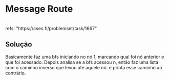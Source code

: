 # Message Route

<br>
refs: "https://cses.fi/problemset/task/1667"


<br>

## Solução
Basicamente faz uma bfs iniciando no nó 1, marcando qual foi nó anterior e que foi acessado.
Depois analisa se a bfs acessou n, então faz uma lista com o caminho inverso que levou até aquele nó.
e printa esse caminho ao contrário.

